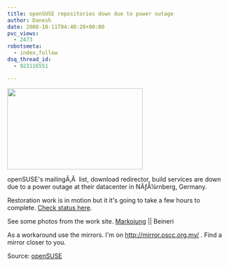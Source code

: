 ```yaml
---
title: openSUSE repositories down due to power outage
author: Danesh
date: 2008-10-11T04:40:20+00:00
pvc_views:
  - 2473
robotsmeta:
  - index,follow
dsq_thread_id:
  - 923116551

---
```

[<img loading="lazy" class="alignnone size-medium wp-image-984" title="opensuse" src="/wp-content/uploads/2008/10/opensuse.png" alt="" width="309" height="185" />][1]

openSUSE's mailingÃ‚Â  list, download redirector, build services are down due to a power outage at their datacenter in NÃƒÂ¼rnberg, Germany.

Restoration work is in motion but it it's going to take a few hours to complete. [Check status here][2].

See some photos from the work site. [Markojung][3] || Beineri

As a workaround use the mirrors. I'm on <http://mirror.oscc.org.my/> . Find a mirror closer to you.

Source: [openSUSE][2]

 [1]: /wp-content/uploads/2008/10/opensuse.png
 [2]: http://news.opensuse.org/2008/10/10/power-outage-in-area-where-most-opensuse-servers-are-located/
 [3]: http://www.flickr.com/photos/mjung/sets/72157607907568938